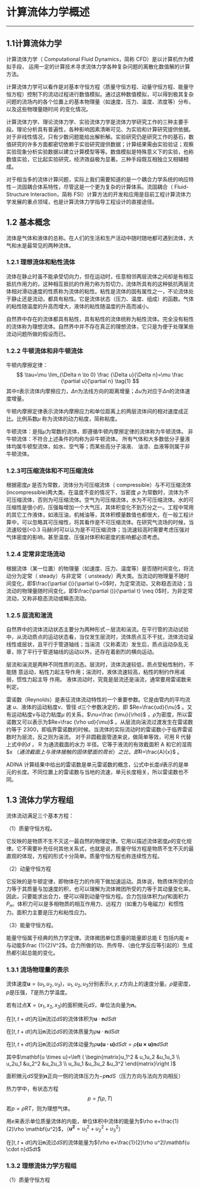 # 计算流体力学概述

----

## 1.1计算流体力学

计算流体力学（ Computational Fluid Dynamics，简称 CFD）是以计算机作为模拟手段，
运用一定的计算技术寻求流体力学各种复杂问题的离散化数值解的计算方法。

计算流体力学可以看作是对基本守恒方程（质量守恒方程、动量守恒方程、能量守恒方程）控制下的流动过程进行数值模拟。通过这种数值模拟，可以得到极其复杂问题的流场内的各个位置上的基本物理量（如速度、压力、温度、浓度等）分布，以及这些物理量随时间
的变化情况。

计算流体力学、理论流体力学、实验流体力学是流体力学研究工作的三种主要手段。理论分析具有普遍性，各种影响因素清晰可见、为实验和计算研究提供依据。对于非线性情况，只有少数问题能给出解析解。实验研究仍是研究工作的基石，数值研究的许多方面都密切依赖于实验研究提供数据；计算结果需由实验验证；观察实验现象分析实验数据以建立计算模型等等。数值模拟是特殊意义下的实验，也称数值实验，它比起实验研究，经济效益极为显著。三种手段既互相独立又相辅相成。

对于相当多的流体计算问题，实际上我们需要知道的是一个耦合力学系统的响应特性－流固耦合体系特性，尽管这是一个更为复杂的计算体系。流固耦合（ Fluid-Structure Interaction，简称 FSI）计算方法的开发和应用是目前工程计算流体力学发展的重点领域，也是计算流体力学指导工程设计的直接途径。

## 1.2 基本概念

流体是气体和液体的总称。在人们的生活和生产活动中随时随地都可遇到流体，大气和水是最常见的两种流体。

### 1.2.1 理想流体和粘性流体

流体在静止时虽不能承受切向力，但在运动时，任意相邻两层流体之间却是有相互抵抗作用力的，这种相互抵抗的作用力称为剪切力，流体所具有的这种抵抗两层流体相对滑动速度的性质称为流体的粘性。粘性是流体的固有属性之一，不论流体处于静止还是流动，都具有粘性。它是流体状态（压力、温度、组成）的函数。气体的粘性随温度的升高而增大，液体的粘性随温度的升高而减小。

自然界中存在的流体都具有粘性，具有粘性的流体统称为粘性流体。完全没有粘性的流体称为理想流体。自然界中并不存在真正的理想流体，它只是为便于处理某些流动问题所做的假设而已。

### 1.2.2 牛顿流体和非牛顿流体

牛顿内摩擦定律：
$$
\tau=\mu \lim_{\Delta n \to 0} \frac {\Delta u}{\Delta n}=\mu \frac {\partial u}{\partial n}  \tag{1}
$$
其中$\tau$表示流体内摩擦应力，$\Delta n$为法线方向的距离增量；$\Delta u$为对应于$\Delta n$的流体速度增量。

牛顿内摩擦定律表示流体内摩擦应力和单位距离上的两层流体间的相对速度成正比。比例系数$\mu$ 称为流体的动力粘度，简称粘度。

牛顿流体：是指$\mu​$为常数的流体，即遵循牛顿内摩擦定律的流体称为牛顿流体。
非牛顿流体：不符合上述条件的均称为非牛顿流体。
所有气体和大多数低分子量液体均属牛顿型流体，如水、空气等；而某些高分子溶液、
油漆、血液等则属于非牛顿流体。

### 1.2.3可压缩流体和不可压缩流体

根据密度$\rho$ 是否为常数，流体分为可压缩流体（ compressible）与不可压缩流体(incompressible)两大类。在温度不变的情况下，当密度 $\rho$ 为常数时，流体为不可压缩流体，否则为可压缩流体。空气为可压缩流体，水为不可压缩流体。水的可压缩性是很小的，压强每增加一个大气压，其体积变化不到万分之一。工程中常用的其它工作液体，如液压油，机械油等，其体积模量数值也都很大，在一般工程计算中，可以忽略其可压缩性，将其看作是不可压缩流体。在研究气流场的时候，当流速较低(<0.3 马赫)时可以认为是不可压缩流体；当流速较高时需要考虑压强对气体密度的影响，甚至温度、压强对体积和密度的影响都必须考虑。

### 1.2.4  定常非定场流动

根据流体（某一位置）的物理量（如速度、压力、温度等）是否随时间变化，将流动分为定常（ steady）与非定常（ unsteady）两大类。当流动的物理量不随时间变化，即$\frac{\partial ()}{\partial t}=0$时，为定常流动，又称稳态流动；当流动的物理量随时间变化，即$\frac{\partial ()}{\partial t} \neq 0$时，为非定常流动，又称非稳态流动或瞬态流动。

### 1.2.5 层流和湍流

自然界中的流体流动状态主要分为两种形式－层流和湍流。在平行管的流动试验中，从流动质点的运动状态看，当仅发生层流时，流体质点互不干扰，流体流动呈线性或层状，且平行于管道轴线；当湍流（又称紊流）发生后，质点运动杂乱无章，除了平行于管道轴线的运动以外，还存在着剧烈的横向运动。

层流和湍流是两种不同性质的流态。层流时，流体流速较低，质点受粘性制约，不能随
意运动，粘性力起主导作用；湍流时，液体流速较高，粘性的制约作用减弱，惯性力起主导
作用。 液体流动时，究竟是层流还是湍流，通常要用雷诺数来判定。

雷诺数（Reynolds）是表征流体流动特性的一个重要参数。它是由管内的平均流速 $u$、液体的运动粘度$\nu$、管径 $d$三个参数决定的，即 $Re=\frac{ud}{\nu}$ 。又有运动粘度$\nu$与动力粘度$\mu$ 的关系，$\nu=\frac {\mu}{\rho}$ ，$\rho$为密度，所以雷诺数又可以表示为$Re=\frac {\rho ud}{\mu}$ 。从层流向湍流过渡发生在雷诺数约等于 2300，即临界雷诺数的时候。当流体的实际流动时的雷诺数小于临界雷诺
数时为层流，反之则为湍流。
对于非圆截面管道来说，做简单等效，可用 R 代替上式中的$d$ ， R 为通流截面的水力
半径。它等于液流的有效截面积 A 和它的湿周$x $（通流截面上与液体接触的固体壁面的周长）
之比，即$R=\frac{A}{x}$ 。

ADINA 计算结果中给出的雷诺数是单元雷诺数的概念，公式中长度$d$表示的是单元的长度。不同位置上的雷诺数与当地的流速，单元长度相关，所以雷诺数也不同。

## 1.3 流体力学方程组

流体流动满足三个基本方程：

（1）质量守恒方程。

它反映的是物质不生不灭这一最自然的物理定律。它用以描述流体密度$\rho$的变化规律。它不需要补充任何其他关系式，也就是说，质量守恒方程是物质不生不灭的最直观的体现，方程的形式十分简单。质量守恒方程也称连续性方程。

（2）动量守恒方程

它反映的是牛顿定律，即物体在力的作用下做加速运动。具体说，物质体所受的合力等于其质量与加速度的积，也可以理解为流体微团所受的力等于其动量变化率。因此，只要能求出合力，便可以得到动量守恒方程。合力包括体积力$\rho f$和面积力 $P_n$。体积力可以是多相物质的相互作用力、远程力（如重力与电磁力）和惯性力。面积力主要是压力和粘性应力。

（3）能量守恒方程。

能量守恒属于经典的热力学定律。流体微团单位质量的能量即总能 E 包括内能 e 与动能$\frac {1}{2}V^2$。合力所做的功、热传导、（由化学反应等引起的）生成热都引起总能的变化。

### 1.3.1 流场物理量的表示

流体速度$\mathbf{u}={(u_1,u_2,u_3)}$，$u_1,u_2,u_3$分别表示$x,y,z$方向上的速度分量。$\rho$是密度，$p$是压强，$T$是热力学温度。

若有过点$\mathbf {X}=(x_1,x_2,x_3)$的面积微元$dS$，单位法向量为$\mathbf{n}$。

在[$t,t+dt$]内沿$\mathbf{n}$流过$dS$的流体体积为$\mathbf{u}\cdot \mathbf {n}dSdt$

在[$t,t+dt$]内沿$\mathbf{n}$流过$dS$的流体质量为$\rho \mathbf{u} \cdot \mathbf{n}dSdt$

在[$t,t+dt$]内沿$\mathbf{n}$流过$dS$的流体动量为$\rho \mathbf{u(u\cdot u)}dSdt=\rho \mathbf{(u\times u)n}dSdt$

其中$\mathbf{u \times u}=\left (  \begin{matrix}u_1^2  & u_1u_2  &u_1u_3 \\ u_2u_1 &u_2^2 &u_2u_3 \\ u_3u_1 &u_3u_2 &u_3^2 \end{matrix}\right )$

面积微元$dS$受到$\mathbf{n}$正向一侧的流体压力为$-p\mathbf{n}dS$（压力方向与法向方向相反）

热力学中，有状态方程
$$
p=f(\rho,T)        \tag{1.1}
$$
若$p=\rho RT$，则为理想气体。

用$e$来表示单位质量流体的内能，单位体积中流体的能量为$\rho e+\frac{1}{2}\rho \mathbf{u^2}$，（$\mathbf{u^2}=u_1^2+u_2^2+u_3^2$）

在[$t,t+dt$]内沿$\mathbf{n}$流过$dS$的流体能量为$(\rho e+\frac{1}{2}\rho u^2)\mathbf{u \cdot n}dSdt$

### 1.3.2 理想流体力学方程组

（1）质量守恒方程
